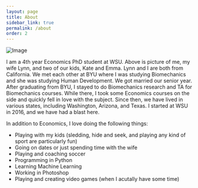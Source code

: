 ```yaml
---
layout: page
title: About
sidebar_link: true
permalink: /about
order: 2
---
```



![Image](../../assets/img/family.jpg)

I am a 4th year Economics PhD student at WSU. Above is picture of me, my wife Lynn, and two of our kids, Kate and Emma. Lynn and I are both from California. We met each other at BYU where I was studying Biomechanics and she was studying Human Development. We got married our senior year. After graduating from BYU, I stayed to do Biomechanics research and TA for Biomechanics courses. While there, I took some Economics courses on the side and quickly fell in love with the subject. Since then, we have lived in various states, including Washington, Arizona, and Texas. I started at WSU in 2016, and we have had a blast here.

In addition to Economics, I love doing the following things:
- Playing with my kids (sledding, hide and seek, and playing any kind of sport are particularly fun)
- Going on dates or just spending time with the wife
- Playing and coaching soccer
- Programming in Python
- Learning Machine Learning
- Working in Photoshop
- Playing and creating video games (when I acutally have some time)
